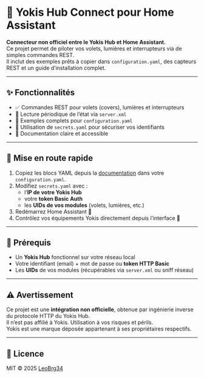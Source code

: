 # 🧰 Yokis Hub Connect pour Home Assistant

**Connecteur non officiel entre le Yokis Hub et Home Assistant.**  
Ce projet permet de piloter vos volets, lumières et interrupteurs via de simples commandes REST.  
Il inclut des exemples prêts à copier dans `configuration.yaml`, des capteurs REST et un guide d’installation complet.

---

## ✨ Fonctionnalités
- ✅ Commandes REST pour volets (covers), lumières et interrupteurs  
- 📡 Lecture périodique de l’état via `server.xml`  
- 🧭 Exemples complets pour `configuration.yaml`  
- 🔐 Utilisation de `secrets.yaml` pour sécuriser vos identifiants  
- 📘 Documentation claire et accessible

---

## 🚀 Mise en route rapide
1. Copiez les blocs YAML depuis la [documentation](./docs/configuration.md) dans votre `configuration.yaml`.  
2. Modifiez `secrets.yaml` avec :
   - l’**IP de votre Yokis Hub**  
   - votre **token Basic Auth**  
   - les **UIDs de vos modules** (volets, lumières, etc.)  
3. Redémarrez Home Assistant 🏡  
4. Contrôlez vos équipements Yokis directement depuis l’interface 🎉

---

## 📝 Prérequis
- Un **Yokis Hub** fonctionnel sur votre réseau local  
- Votre identifiant (email) + mot de passe ou **token HTTP Basic**  
- Les **UIDs** de vos modules (récupérables via `server.xml` ou sniff réseau)

---

## ⚠️ Avertissement
Ce projet est une **intégration non officielle**, obtenue par ingénierie inverse du protocole HTTP du Yokis Hub.  
Il n’est pas affilié à Yokis. Utilisation à vos risques et périls.  
Yokis est une marque déposée appartenant à ses propriétaires respectifs.

---

## 📄 Licence
MIT © 2025 [LeoBrg34](https://github.com/LeoBrg34)
